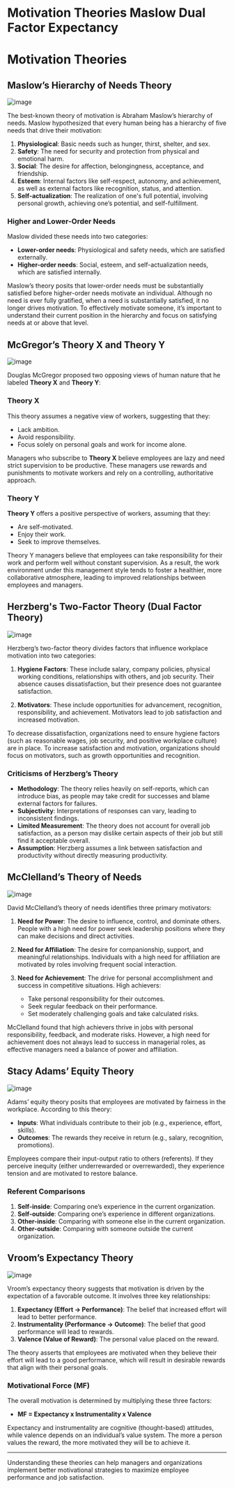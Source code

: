 #  Motivation Theories Maslow Dual Factor Expectancy

# Motivation Theories

## Maslow’s Hierarchy of Needs Theory

![image](https://github.com/user-attachments/assets/3672ccd6-e023-4eb6-ad93-0c39b2f08560)


The best-known theory of motivation is Abraham Maslow’s hierarchy of needs. Maslow hypothesized that every human being has a hierarchy of five needs that drive their motivation:

1. **Physiological**: Basic needs such as hunger, thirst, shelter, and sex.
2. **Safety**: The need for security and protection from physical and emotional harm.
3. **Social**: The desire for affection, belongingness, acceptance, and friendship.
4. **Esteem**: Internal factors like self-respect, autonomy, and achievement, as well as external factors like recognition, status, and attention.
5. **Self-actualization**: The realization of one's full potential, involving personal growth, achieving one’s potential, and self-fulfillment.

### Higher and Lower-Order Needs

Maslow divided these needs into two categories:
- **Lower-order needs**: Physiological and safety needs, which are satisfied externally.
- **Higher-order needs**: Social, esteem, and self-actualization needs, which are satisfied internally.

Maslow’s theory posits that lower-order needs must be substantially satisfied before higher-order needs motivate an individual. Although no need is ever fully gratified, when a need is substantially satisfied, it no longer drives motivation. To effectively motivate someone, it’s important to understand their current position in the hierarchy and focus on satisfying needs at or above that level.

## McGregor’s Theory X and Theory Y

![image](https://github.com/user-attachments/assets/5b72d4fc-e8a0-4f7d-8406-d85320cd2213)


Douglas McGregor proposed two opposing views of human nature that he labeled **Theory X** and **Theory Y**:

### Theory X

This theory assumes a negative view of workers, suggesting that they:
- Lack ambition.
- Avoid responsibility.
- Focus solely on personal goals and work for income alone.

Managers who subscribe to **Theory X** believe employees are lazy and need strict supervision to be productive. These managers use rewards and punishments to motivate workers and rely on a controlling, authoritative approach.

### Theory Y

**Theory Y** offers a positive perspective of workers, assuming that they:
- Are self-motivated.
- Enjoy their work.
- Seek to improve themselves.

Theory Y managers believe that employees can take responsibility for their work and perform well without constant supervision. As a result, the work environment under this management style tends to foster a healthier, more collaborative atmosphere, leading to improved relationships between employees and managers.

## Herzberg's Two-Factor Theory (Dual Factor Theory)

![image](https://github.com/user-attachments/assets/93c16f84-3863-4579-9352-59465530c750)


Herzberg’s two-factor theory divides factors that influence workplace motivation into two categories:

1. **Hygiene Factors**: These include salary, company policies, physical working conditions, relationships with others, and job security. Their absence causes dissatisfaction, but their presence does not guarantee satisfaction.
   
2. **Motivators**: These include opportunities for advancement, recognition, responsibility, and achievement. Motivators lead to job satisfaction and increased motivation.

To decrease dissatisfaction, organizations need to ensure hygiene factors (such as reasonable wages, job security, and positive workplace culture) are in place. To increase satisfaction and motivation, organizations should focus on motivators, such as growth opportunities and recognition.

### Criticisms of Herzberg’s Theory

- **Methodology**: The theory relies heavily on self-reports, which can introduce bias, as people may take credit for successes and blame external factors for failures.
- **Subjectivity**: Interpretations of responses can vary, leading to inconsistent findings.
- **Limited Measurement**: The theory does not account for overall job satisfaction, as a person may dislike certain aspects of their job but still find it acceptable overall.
- **Assumption**: Herzberg assumes a link between satisfaction and productivity without directly measuring productivity.

## McClelland’s Theory of Needs

![image](https://github.com/user-attachments/assets/dd6719b8-8566-41e5-ba70-e01b36986130)


David McClelland’s theory of needs identifies three primary motivators:

1. **Need for Power**: The desire to influence, control, and dominate others. People with a high need for power seek leadership positions where they can make decisions and direct activities.
   
2. **Need for Affiliation**: The desire for companionship, support, and meaningful relationships. Individuals with a high need for affiliation are motivated by roles involving frequent social interaction.
   
3. **Need for Achievement**: The drive for personal accomplishment and success in competitive situations. High achievers:
   - Take personal responsibility for their outcomes.
   - Seek regular feedback on their performance.
   - Set moderately challenging goals and take calculated risks.

McClelland found that high achievers thrive in jobs with personal responsibility, feedback, and moderate risks. However, a high need for achievement does not always lead to success in managerial roles, as effective managers need a balance of power and affiliation.

## Stacy Adams’ Equity Theory

![image](https://github.com/user-attachments/assets/6f7f1be5-047a-4a17-b9bb-de825138eeee)


Adams’ equity theory posits that employees are motivated by fairness in the workplace. According to this theory:

- **Inputs**: What individuals contribute to their job (e.g., experience, effort, skills).
- **Outcomes**: The rewards they receive in return (e.g., salary, recognition, promotions).

Employees compare their input-output ratio to others (referents). If they perceive inequity (either underrewarded or overrewarded), they experience tension and are motivated to restore balance.

### Referent Comparisons

1. **Self-inside**: Comparing one’s experience in the current organization.
2. **Self-outside**: Comparing one’s experience in different organizations.
3. **Other-inside**: Comparing with someone else in the current organization.
4. **Other-outside**: Comparing with someone outside the current organization.

## Vroom’s Expectancy Theory

![image](https://github.com/user-attachments/assets/d1555c45-f6b3-452b-acf5-13ee9c9b7a61)


Vroom’s expectancy theory suggests that motivation is driven by the expectation of a favorable outcome. It involves three key relationships:

1. **Expectancy (Effort → Performance)**: The belief that increased effort will lead to better performance.
2. **Instrumentality (Performance → Outcome)**: The belief that good performance will lead to rewards.
3. **Valence (Value of Reward)**: The personal value placed on the reward.

The theory asserts that employees are motivated when they believe their effort will lead to a good performance, which will result in desirable rewards that align with their personal goals.

### Motivational Force (MF)

The overall motivation is determined by multiplying these three factors:

- **MF = Expectancy x Instrumentality x Valence**

Expectancy and instrumentality are cognitive (thought-based) attitudes, while valence depends on an individual’s value system. The more a person values the reward, the more motivated they will be to achieve it.

---

Understanding these theories can help managers and organizations implement better motivational strategies to maximize employee performance and job satisfaction.



